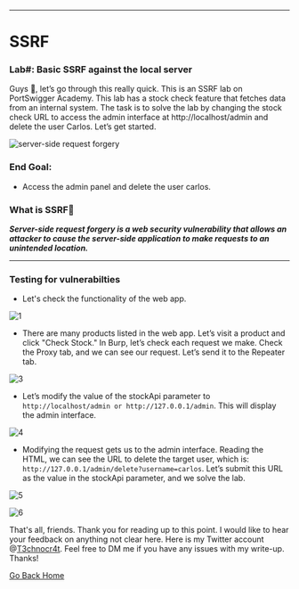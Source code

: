 ***
# SSRF
### Lab#: Basic SSRF against the local server

Guys 👋, let’s go through this really quick. This is an SSRF lab on PortSwigger Academy. This lab has a stock check feature that fetches data from an internal system. The task is to solve the lab by changing the stock check URL to access the admin interface at http://localhost/admin and delete the user Carlos. Let’s get started.

![server-side request forgery](https://github.com/T3chnocr4t/T3chnocr4t.github.io/assets/115868619/533c6a2f-d600-44a3-87dc-e67322f803b6)

### End Goal:
- Access the admin panel and delete the user carlos.

### What is SSRF🤔
**_Server-side request forgery is a web security vulnerability that allows an attacker to cause the server-side application to make requests to an unintended location._**

***
### Testing for vulnerabilties
- Let's check the functionality of the web app.

![1](https://github.com/T3chnocr4t/T3chnocr4t.github.io/assets/115868619/717f813d-b02a-4dce-a6ee-097692c6c597)

- There are many products listed in the web app. Let’s visit a product and click "Check Stock." In Burp, let’s check each request we make. Check the Proxy tab, and we can see our request. Let’s send it to the Repeater tab.

![3](https://github.com/T3chnocr4t/T3chnocr4t.github.io/assets/115868619/ba8ec11c-bec8-4436-8448-4d2fadd01c3a)

- Let’s modify the value of the stockApi parameter to `http://localhost/admin or http://127.0.0.1/admin`. This will display the admin interface.

![4](https://github.com/T3chnocr4t/T3chnocr4t.github.io/assets/115868619/75c2f2ac-1190-47c4-91d4-39fcb5a20b0a)

- Modifying the request gets us to the admin interface. Reading the HTML, we can see the URL to delete the target user, which is: `http://127.0.0.1/admin/delete?username=carlos`. Let’s submit this URL as the value in the stockApi parameter, and we solve the lab.

![5](https://github.com/T3chnocr4t/T3chnocr4t.github.io/assets/115868619/94f0a460-0694-4519-a5e8-999977fb7e74)

![6](https://github.com/T3chnocr4t/T3chnocr4t.github.io/assets/115868619/13186ee7-c383-4284-9a86-907db9014c06)

That's all, friends. Thank you for reading up to this point. I would like to hear your feedback on anything not clear here. Here is my Twitter account @[T3chnocr4t](https://twitter.com/T3chnocr4t). Feel free to DM me if you have any issues with my write-up. Thanks!

[Go Back Home](https://t3chnocr4t.github.io/)

